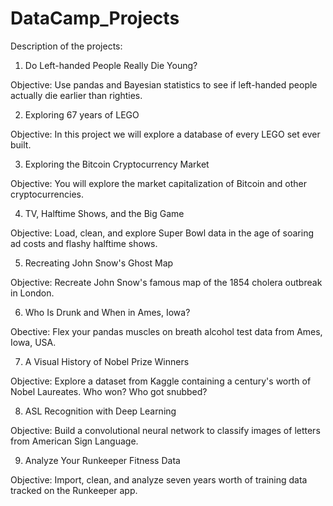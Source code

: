 # DataCamp_Projects


Description of the projects: 

1. Do Left-handed People Really Die Young?

Objective: Use pandas and Bayesian statistics to see if left-handed people actually die earlier than righties.


2. Exploring 67 years of LEGO

Objective: In this project we will explore a database of every LEGO set ever built.


3. Exploring the Bitcoin Cryptocurrency Market

Objective: You will explore the market capitalization of Bitcoin and other cryptocurrencies.


4. TV, Halftime Shows, and the Big Game

Objective: Load, clean, and explore Super Bowl data in the age of soaring ad costs and flashy halftime shows.


5. Recreating John Snow's Ghost Map

Objective: Recreate John Snow's famous map of the 1854 cholera outbreak in London.


6. Who Is Drunk and When in Ames, Iowa?

Obective: Flex your pandas muscles on breath alcohol test data from Ames, Iowa, USA.

7. A Visual History of Nobel Prize Winners

Objective: Explore a dataset from Kaggle containing a century's worth of Nobel Laureates. Who won? Who got snubbed?


8. ASL Recognition with Deep Learning

Objective: Build a convolutional neural network to classify images of letters from American Sign Language.


9. Analyze Your Runkeeper Fitness Data

Objective: Import, clean, and analyze seven years worth of training data tracked on the Runkeeper app.






